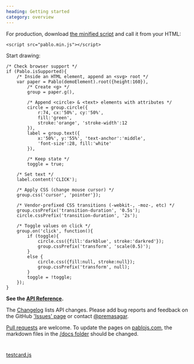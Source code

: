 ```yaml
--- 
heading: Getting started
category: overview
---
```


For production, download <a href="https://github.com/downloads/dharmafly/pablo/pablo.min.js" target="_blank">the minified script</a> and call it from your HTML:

    <script src="pablo.min.js"></script>

Start drawing:

    /* Check browser support */
    if (Pablo.isSupported){
        /* Inside an HTML element, append an <svg> root */
        var paper = Pablo(demoElement).root({height:160}),
            /* Create <g> */
            group = paper.g(),

            /* Append <circle> & <text> elements with attributes */
            circle = group.circle({
                r:74, cx:'50%', cy:'50%',
                fill:'green',
                stroke:'orange', 'stroke-width':12
            }),
            label = group.text({
                x:'50%', y:'55%', 'text-anchor':'middle',
                'font-size':28, fill:'white'
            }),

            /* Keep state */
            toggle = true;

        /* Set text */
        label.content('CLICK');

        /* Apply CSS (change mouse cursor) */
        group.css('cursor', 'pointer'});

        /* Vendor-prefixed CSS transitions (-webkit-, -moz-, etc) */
        group.cssPrefix('transition-duration', '0.5s');
        circle.cssPrefix('transition-duration', '2s');

        /* Toggle values on click */
        group.on('click', function(){
            if (toggle){
                circle.css({fill:'darkblue', stroke:'darkred'});
                group.cssPrefix('transform', 'scale(0.5)');
            }
            else {
                circle.css({fill:null, stroke:null});
                group.cssPrefix('transform', null);
            }
            toggle = !toggle;
        });
    }

<!-- SVG native animation:
    // Check browser support
    if (Pablo.isSupported){
        // Inside an HTML element, append an <svg> root
        var paper = Pablo(demoElement).root({height:160}),
            // Create <g> element; change mouse cursor on hover
            group = paper.g().css({cursor:'pointer'}),

            // Append <circle> element with attributes
            circle = group.circle({
                r:74, cx:'50%', cy:'50%',
                fill:'green',
                stroke:'orange', 'stroke-width':12
            }),

            // Append <text> element and add content to it
            label = group.text({
                x:'50%', y:'55%', 'text-anchor':'middle',
                'font-size':28, fill:'white'
            }).content('CLICK'),
            scale = 1,

            // Append SVG / SMIL animation element
            anim = group.animateTransform({
                attributeName:'transform',
                type:'scale',
                from:1, to:0.5, dur:'0.68s',
                begin:'indefinite',
                fill:'freeze'
            });

        // Listen for click events
        group.on('click', function(){
            // Start <animateTransform> element's animation
            anim[0].beginElement();
        });
    }
-->


**See the [API Reference][reference].**

The [Changelog][changelog] lists API changes. Please add bug reports and feedback on the GitHub ['Issues' page][issues] or contact [@premasagar][prem-twitter].

[Pull requests][pull-requests] are welcome. To update the pages on [pablojs.com][pablo-site], the markdown files in the [/docs folder][docs-folder] should be changed.


<!-- Testcard demo -->
<div id="testcard" style="margin-top:40px">
    <script>
        // Load testcard script on DOM ready
        if (document.addEventListener){
            document.addEventListener('DOMContentLoaded', function(){
                var script = document.createElement('script');
                document.body.appendChild(script);
                script.src = 'https://raw.github.com/dharmafly/pablo/master/examples/testcard/testcard.js';
            }, false);
        }
    </script>
</div>

[testcard.js][testcard.js]


[pablo-site]: http://pablojs.com
[reference]: http://pablojs.com/reference/
[issues]: https://github.com/dharmafly/pablo/issues
[changelog]: http://pablojs.com/details/#changelog
[prem-twitter]: https://twitter.com/premasagar
[docs-folder]: https://github.com/dharmafly/pablo/tree/master/docs
[pull-requests]: https://help.github.com/articles/using-pull-requests
[testcard.js]: https://github.com/dharmafly/pablo/blob/master/examples/testcard/testcard.js